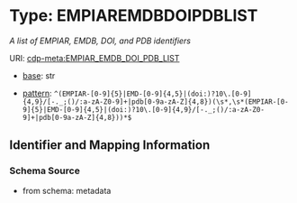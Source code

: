 # Type: EMPIAREMDBDOIPDBLIST




_A list of EMPIAR, EMDB, DOI, and PDB identifiers_



URI: [cdp-meta:EMPIAR_EMDB_DOI_PDB_LIST](metadataEMPIAR_EMDB_DOI_PDB_LIST)

* [base](https://w3id.org/linkml/base): str




* [pattern](https://w3id.org/linkml/pattern): `^(EMPIAR-[0-9]{5}|EMD-[0-9]{4,5}|(doi:)?10\.[0-9]{4,9}/[-._;()/:a-zA-Z0-9]+|pdb[0-9a-zA-Z]{4,8})(\s*,\s*(EMPIAR-[0-9]{5}|EMD-[0-9]{4,5}|(doi:)?10\.[0-9]{4,9}/[-._;()/:a-zA-Z0-9]+|pdb[0-9a-zA-Z]{4,8}))*$`






## Identifier and Mapping Information







### Schema Source


* from schema: metadata



